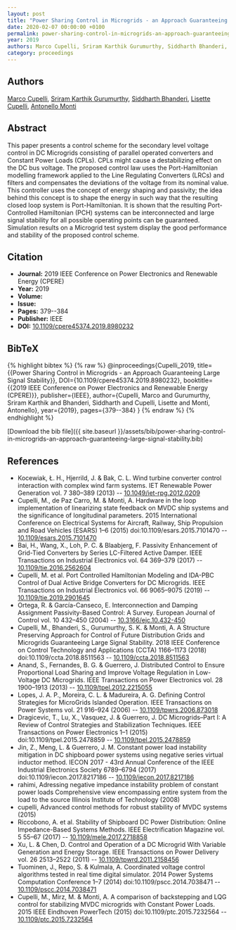 ```yaml
---
layout: post
title: "Power Sharing Control in Microgrids - an Approach Guaranteeing Large Signal Stability"
date: 2020-02-07 00:00:00 +0100
permalink: power-sharing-control-in-microgrids-an-approach-guaranteeing-large-signal-stability
year: 2019
authors: Marco Cupelli, Sriram Karthik Gurumurthy, Siddharth Bhanderi, Lisette Cupelli, Antonello Monti
category: proceedings
---
```

 
## Authors
[Marco Cupelli](authors/marco-cupelli), [Sriram Karthik Gurumurthy](authors/sriram-karthik-gurumurthy), [Siddharth Bhanderi](authors/siddharth-bhanderi), [Lisette Cupelli](authors/lisette-cupelli), [Antonello Monti](authors/antonello-monti)
 
## Abstract
This paper presents a control scheme for the secondary level voltage control in DC Microgrids consisting of parallel operated converters and Constant Power Loads (CPLs). CPLs might cause a destabilizing effect on the DC bus voltage. The proposed control law uses the Port-Hamiltonian modelling framework applied to the Line Regulating Converters (LRCs) and filters and compensates the deviations of the voltage from its nominal value. This controller uses the concept of energy shaping and passivity; the idea behind this concept is to shape the energy in such way that the resulting closed loop system is Port-Hamiltonian. It is shown that the resulting Port-Controlled Hamiltonian (PCH) systems can be interconnected and large signal stability for all possible operating points can be guaranteed. Simulation results on a Microgrid test system display the good performance and stability of the proposed control scheme.
 
## Citation
- **Journal:** 2019 IEEE Conference on Power Electronics and Renewable Energy (CPERE)
- **Year:** 2019
- **Volume:** 
- **Issue:** 
- **Pages:** 379--384
- **Publisher:** IEEE
- **DOI:** [10.1109/cpere45374.2019.8980232](https://doi.org/10.1109/cpere45374.2019.8980232)
 
## BibTeX
{% highlight bibtex %}
{% raw %}
@inproceedings{Cupelli_2019,
  title={{Power Sharing Control in Microgrids - an Approach Guaranteeing Large Signal Stability}},
  DOI={10.1109/cpere45374.2019.8980232},
  booktitle={{2019 IEEE Conference on Power Electronics and Renewable Energy (CPERE)}},
  publisher={IEEE},
  author={Cupelli, Marco and Gurumurthy, Sriram Karthik and Bhanderi, Siddharth and Cupelli, Lisette and Monti, Antonello},
  year={2019},
  pages={379--384}
}
{% endraw %}
{% endhighlight %}
 
[Download the bib file]({{ site.baseurl }}/assets/bib/power-sharing-control-in-microgrids-an-approach-guaranteeing-large-signal-stability.bib)
 
## References
- Kocewiak, Ł. H., Hjerrild, J. & Bak, C. L. Wind turbine converter control interaction with complex wind farm systems. IET Renewable Power Generation vol. 7 380–389 (2013) -- [10.1049/iet-rpg.2012.0209](https://doi.org/10.1049/iet-rpg.2012.0209)
- Cupelli, M., de Paz Carro, M. & Monti, A. Hardware in the loop implementation of linearizing state feedback on MVDC ship systems and the significance of longitudinal parameters. 2015 International Conference on Electrical Systems for Aircraft, Railway, Ship Propulsion and Road Vehicles (ESARS) 1–6 (2015) doi:10.1109/esars.2015.7101470 -- [10.1109/esars.2015.7101470](https://doi.org/10.1109/esars.2015.7101470)
- Bai, H., Wang, X., Loh, P. C. & Blaabjerg, F. Passivity Enhancement of Grid-Tied Converters by Series LC-Filtered Active Damper. IEEE Transactions on Industrial Electronics vol. 64 369–379 (2017) -- [10.1109/tie.2016.2562604](https://doi.org/10.1109/tie.2016.2562604)
- Cupelli, M. et al. Port Controlled Hamiltonian Modeling and IDA-PBC Control of Dual Active Bridge Converters for DC Microgrids. IEEE Transactions on Industrial Electronics vol. 66 9065–9075 (2019) -- [10.1109/tie.2019.2901645](https://doi.org/10.1109/tie.2019.2901645)
- Ortega, R. & García-Canseco, E. Interconnection and Damping Assignment Passivity-Based Control: A Survey. European Journal of Control vol. 10 432–450 (2004) -- [10.3166/ejc.10.432-450](https://doi.org/10.3166/ejc.10.432-450)
- Cupelli, M., Bhanderi, S., Gurumurthy, S. K. & Monti, A. A Structure Preserving Approach for Control of Future Distribution Grids and Microgrids Guaranteeing Large Signal Stability. 2018 IEEE Conference on Control Technology and Applications (CCTA) 1166–1173 (2018) doi:10.1109/ccta.2018.8511563 -- [10.1109/ccta.2018.8511563](https://doi.org/10.1109/ccta.2018.8511563)
- Anand, S., Fernandes, B. G. & Guerrero, J. Distributed Control to Ensure Proportional Load Sharing and Improve Voltage Regulation in Low-Voltage DC Microgrids. IEEE Transactions on Power Electronics vol. 28 1900–1913 (2013) -- [10.1109/tpel.2012.2215055](https://doi.org/10.1109/tpel.2012.2215055)
- Lopes, J. A. P., Moreira, C. L. & Madureira, A. G. Defining Control Strategies for MicroGrids Islanded Operation. IEEE Transactions on Power Systems vol. 21 916–924 (2006) -- [10.1109/tpwrs.2006.873018](https://doi.org/10.1109/tpwrs.2006.873018)
- Dragicevic, T., Lu, X., Vasquez, J. & Guerrero, J. DC Microgrids–Part I: A Review of Control Strategies and Stabilization Techniques. IEEE Transactions on Power Electronics 1–1 (2015) doi:10.1109/tpel.2015.2478859 -- [10.1109/tpel.2015.2478859](https://doi.org/10.1109/tpel.2015.2478859)
- Jin, Z., Meng, L. & Guerrero, J. M. Constant power load instability mitigation in DC shipboard power systems using negative series virtual inductor method. IECON 2017 - 43rd Annual Conference of the IEEE Industrial Electronics Society 6789–6794 (2017) doi:10.1109/iecon.2017.8217186 -- [10.1109/iecon.2017.8217186](https://doi.org/10.1109/iecon.2017.8217186)
- rahimi, Adressing negative impedance instability problem of constant power loads Comprehensive view encompassing entire system from the load to the source Illinois Institute of Technology (2008)
- cupelli, Advanced control methods for robust stability of MVDC systems (2015)
- Riccobono, A. et al. Stability of Shipboard DC Power Distribution: Online Impedance-Based Systems Methods. IEEE Electrification Magazine vol. 5 55–67 (2017) -- [10.1109/mele.2017.2718858](https://doi.org/10.1109/mele.2017.2718858)
- Xu, L. & Chen, D. Control and Operation of a DC Microgrid With Variable Generation and Energy Storage. IEEE Transactions on Power Delivery vol. 26 2513–2522 (2011) -- [10.1109/tpwrd.2011.2158456](https://doi.org/10.1109/tpwrd.2011.2158456)
- Tuominen, J., Repo, S. & Kulmala, A. Coordinated voltage control algorithms tested in real time digital simulator. 2014 Power Systems Computation Conference 1–7 (2014) doi:10.1109/pscc.2014.7038471 -- [10.1109/pscc.2014.7038471](https://doi.org/10.1109/pscc.2014.7038471)
- Cupelli, M., Mirz, M. & Monti, A. A comparison of backstepping and LQG control for stabilizing MVDC microgrids with Constant Power Loads. 2015 IEEE Eindhoven PowerTech (2015) doi:10.1109/ptc.2015.7232564 -- [10.1109/ptc.2015.7232564](https://doi.org/10.1109/ptc.2015.7232564)


